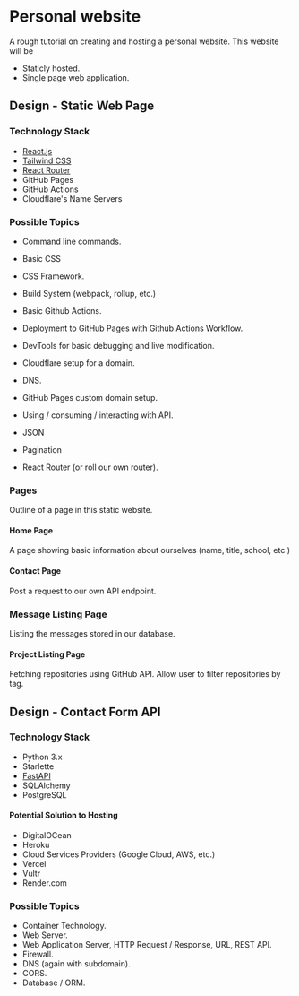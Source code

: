 # Personal website

A rough tutorial on creating and hosting a personal website. This website will be

- Staticly hosted.
- Single page web application.

## Design - Static Web Page

### Technology Stack

- [React.js](https://reactjs.org/)
- [Tailwind CSS](https://tailwindcss.com/)
- [React Router](https://reactrouter.com/en/main)
- GitHub Pages
- GitHub Actions
- Cloudflare's Name Servers

### Possible Topics

- Command line commands.
- Basic CSS
- CSS Framework.
- Build System (webpack, rollup, etc.)
- Basic Github Actions.
- Deployment to GitHub Pages with Github Actions Workflow.
- DevTools for basic debugging and live modification.
- Cloudflare setup for a domain.
- DNS.
- GitHub Pages custom domain setup.
- Using / consuming / interacting with API.

- JSON
- Pagination

- React Router (or roll our own router).

### Pages

Outline of a page in this static website.

#### Home Page

A page showing basic information about ourselves (name, title, school, etc.)

#### Contact Page

Post a request to our own API endpoint.

### Message Listing Page

Listing the messages stored in our database.

#### Project Listing Page

Fetching repositories using GitHub API. Allow user to filter repositories by tag.

## Design - Contact Form API

### Technology Stack

- Python 3.x
- Starlette
- [FastAPI](https://fastapi.tiangolo.com/)
- SQLAlchemy
- PostgreSQL

#### Potential Solution to Hosting

- DigitalOCean
- Heroku
- Cloud Services Providers (Google Cloud, AWS, etc.)
- Vercel
- Vultr
- Render.com

### Possible Topics

- Container Technology.
- Web Server.
- Web Application Server, HTTP Request / Response, URL, REST API.
- Firewall.
- DNS (again with subdomain).
- CORS.
- Database / ORM.
